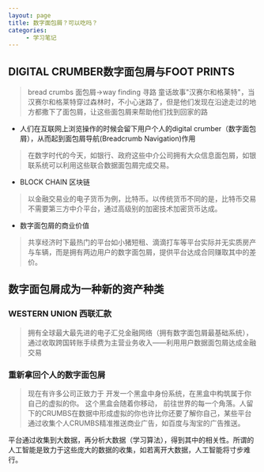```yaml
---
layout: page
title: 数字面包屑？可以吃吗？
categories:
     - 学习笔记
---
```


## DIGITAL CRUMBER数字面包屑与FOOT PRINTS 
>bread crumbs 面包屑→way finding 寻路
童话故事"汉赛尔和格莱特"，当汉赛尔和格莱特穿过森林时，不小心迷路了，但是他们发现在沿途走过的地方都撒下了面包屑，让这些面包屑来帮助他们找到回家的路

* 人们在互联网上浏览操作的时候会留下用户个人的digital crumber（数字面包屑），从而起到面包屑导航(Breadcrumb Navigation)作用

>在数字时代的今天，如银行、政府这些中介公司拥有大众信息面包屑，如银联系统可以利用这些联合数据面包屑完成交易。

* BLOCK CHAIN 区块链
>以金融交易业的电子货币为例，比特币。以传统货币不同的是，比特币交易不需要第三方中介平台，通过高级别的加密技术加密货币达成。

* 数字面包屑的商业价值
>共享经济时下最热门的平台如小猪短租、滴滴打车等平台实际并无实质房产与车辆，而是拥有两边用户的数字面包屑，提供平台达成合同赚取其中的差价。
 
## 数字面包屑成为一种新的资产种类
### WESTERN UNION 西联汇款
>拥有全球最大最先进的电子汇兑金融网络（拥有数字面包屑最基础系统），通过收取跨国转账手续费为主营业务收入——利用用户数据面包屑达成金融交易

### 重新拿回个人的数字面包屑
>现在有许多公司正致力于 开发一个黑盒中身份系统，在黑盒中构筑属于你自己的虚拟的你。 这个黑盒会随着你移动， 前往世界的每一个角落。人留下的CRUMBS在数据中形成虚拟的你也许比你还要了解你自己，某些平台通过收集个人CRUMBS精准推送商业广告，如百度与淘宝的广告推送。

平台通过收集到大数据，再分析大数据（学习算法），得到其中的相关性。所谓的人工智能是致力于这些庞大的数据的收集，如若离开大数据，人工智能将寸步难行。